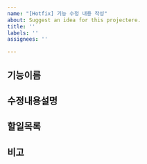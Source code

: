 ```yaml
---
name: "[Hotfix] 기능 수정 내용 작성"
about: Suggest an idea for this projectere.
title: ''
labels: ''
assignees: ''

---
```


## 기능이름

## 수정내용설명

## 할일목록

## 비고
